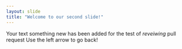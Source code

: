 ```yaml
---
layout: slide
title: "Welcome to our second slide!"
---
```

Your text something new has been added for the test of *reveiwing* pull request
Use the left arrow to go back!

